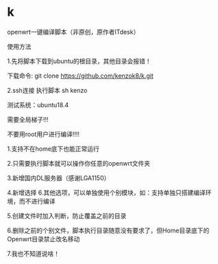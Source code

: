 # k
openwrt一键编译脚本（非原创，原作者ITdesk）


使用方法

1.先将脚本下载到ubuntu的根目录，其他目录会报错！

下载命令: git clone https://github.com/kenzok8/k.git

2.ssh连接 执行脚本 sh kenzo


测试系统：ubuntu18.4 

需要全局梯子!!!           
                   
不要用root用户进行编译!!!!
                   
                   
                   
1.支持不在home底下也能正常运行

2.只需要执行脚本就可以操作你任意的openwrt文件夹

3.新增国内DL服务器（感谢LGA1150）

4.新增选择 6.其他选项，可以单独使用个别模块，如：支持单独只搭建编译环境，而不进行编译

5.创建文件时加入判断，防止覆盖之前的目录

6.删除之前的个别文件，脚本执行目录随意没有要求了，但Home目录底下的Openwrt目录禁止改名移动

7.我也不知道说啥！
